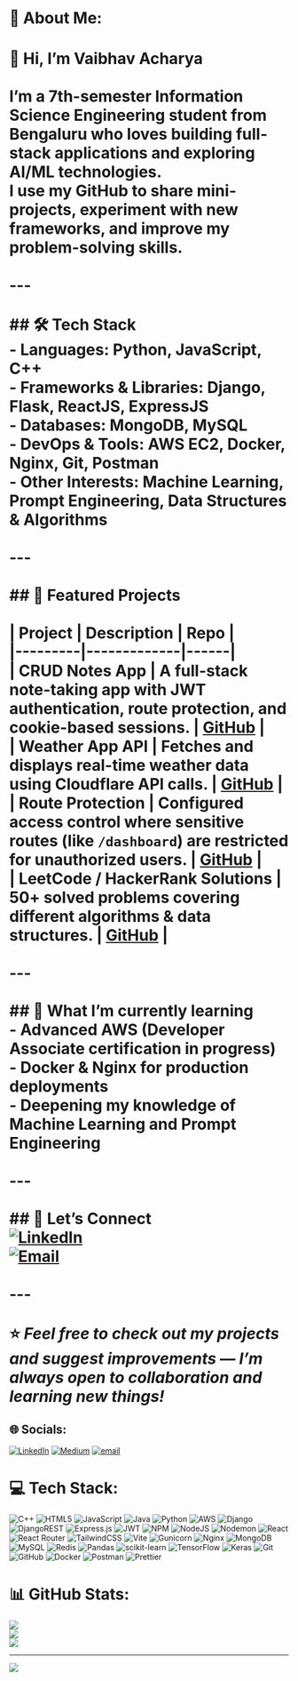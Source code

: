   # 💫 About Me:
# 👋 Hi, I’m Vaibhav Acharya  <br><br>I’m a 7th-semester Information Science Engineering student from Bengaluru who loves building **full-stack applications** and exploring **AI/ML technologies**.  <br>I use my GitHub to share mini-projects, experiment with new frameworks, and improve my problem-solving skills.<br><br>---<br><br>## 🛠️ Tech Stack  <br>- **Languages:** Python, JavaScript, C++  <br>- **Frameworks & Libraries:** Django, Flask, ReactJS, ExpressJS  <br>- **Databases:** MongoDB, MySQL  <br>- **DevOps & Tools:** AWS EC2, Docker, Nginx, Git, Postman  <br>- **Other Interests:** Machine Learning, Prompt Engineering, Data Structures & Algorithms  <br><br>---<br><br>## 📌 Featured Projects  <br><br>| Project | Description | Repo |<br>|---------|-------------|------|<br>| **CRUD Notes App** | A full-stack note-taking app with JWT authentication, route protection, and cookie-based sessions. | [GitHub](https://github.com/VaibhavDev-18/CrudNotes) |<br>| **Weather App API** | Fetches and displays real-time weather data using Cloudflare API calls. | [GitHub](https://github.com/VaibhavDev-18/weatherApp-API) |<br>| **Route Protection** | Configured access control where sensitive routes (like `/dashboard`) are restricted for unauthorized users. | [GitHub](https://github.com/VaibhavDev-18/routeProtection) |<br>| **LeetCode / HackerRank Solutions** | 50+ solved problems covering different algorithms & data structures. | [GitHub](https://github.com/VaibhavDev-18/LeetCode_Qns) |<br><br>---<br><br>## 🎯 What I’m currently learning  <br>- Advanced AWS (Developer Associate certification in progress)  <br>- Docker & Nginx for production deployments  <br>- Deepening my knowledge of Machine Learning and Prompt Engineering  <br><br>---<br><br>## 🤝 Let’s Connect  <br>[![LinkedIn](https://img.shields.io/badge/LinkedIn-Vaibhav%20Acharya-blue?logo=linkedin)](https://www.linkedin.com/in/vaibhavnacharya)  <br>[![Email](https://img.shields.io/badge/Email-vaibhavacharya46%40gmail.com-red?logo=gmail)](mailto:vaibhavacharya46@gmail.com)  <br><br>---<br><br>⭐️ *Feel free to check out my projects and suggest improvements — I’m always open to collaboration and learning new things!*


## 🌐 Socials:
[![LinkedIn](https://img.shields.io/badge/LinkedIn-%230077B5.svg?logo=linkedin&logoColor=white)](https://linkedin.com/in/https://www.linkedin.com/in/vaibhavnacharya) [![Medium](https://img.shields.io/badge/Medium-12100E?logo=medium&logoColor=white)](https://medium.com/@https://medium.com/@vaibhavacharya46) [![email](https://img.shields.io/badge/Email-D14836?logo=gmail&logoColor=white)](mailto:vaibhavacharya46@gmail.com) 

# 💻 Tech Stack:
![C++](https://img.shields.io/badge/c++-%2300599C.svg?style=for-the-badge&logo=c%2B%2B&logoColor=white) ![HTML5](https://img.shields.io/badge/html5-%23E34F26.svg?style=for-the-badge&logo=html5&logoColor=white) ![JavaScript](https://img.shields.io/badge/javascript-%23323330.svg?style=for-the-badge&logo=javascript&logoColor=%23F7DF1E) ![Java](https://img.shields.io/badge/java-%23ED8B00.svg?style=for-the-badge&logo=openjdk&logoColor=white) ![Python](https://img.shields.io/badge/python-3670A0?style=for-the-badge&logo=python&logoColor=ffdd54) ![AWS](https://img.shields.io/badge/AWS-%23FF9900.svg?style=for-the-badge&logo=amazon-aws&logoColor=white) ![Django](https://img.shields.io/badge/django-%23092E20.svg?style=for-the-badge&logo=django&logoColor=white) ![DjangoREST](https://img.shields.io/badge/DJANGO-REST-ff1709?style=for-the-badge&logo=django&logoColor=white&color=ff1709&labelColor=gray) ![Express.js](https://img.shields.io/badge/express.js-%23404d59.svg?style=for-the-badge&logo=express&logoColor=%2361DAFB) ![JWT](https://img.shields.io/badge/JWT-black?style=for-the-badge&logo=JSON%20web%20tokens) ![NPM](https://img.shields.io/badge/NPM-%23CB3837.svg?style=for-the-badge&logo=npm&logoColor=white) ![NodeJS](https://img.shields.io/badge/node.js-6DA55F?style=for-the-badge&logo=node.js&logoColor=white) ![Nodemon](https://img.shields.io/badge/NODEMON-%23323330.svg?style=for-the-badge&logo=nodemon&logoColor=%BBDEAD) ![React](https://img.shields.io/badge/react-%2320232a.svg?style=for-the-badge&logo=react&logoColor=%2361DAFB) ![React Router](https://img.shields.io/badge/React_Router-CA4245?style=for-the-badge&logo=react-router&logoColor=white) ![TailwindCSS](https://img.shields.io/badge/tailwindcss-%2338B2AC.svg?style=for-the-badge&logo=tailwind-css&logoColor=white) ![Vite](https://img.shields.io/badge/vite-%23646CFF.svg?style=for-the-badge&logo=vite&logoColor=white) ![Gunicorn](https://img.shields.io/badge/gunicorn-%298729.svg?style=for-the-badge&logo=gunicorn&logoColor=white) ![Nginx](https://img.shields.io/badge/nginx-%23009639.svg?style=for-the-badge&logo=nginx&logoColor=white) ![MongoDB](https://img.shields.io/badge/MongoDB-%234ea94b.svg?style=for-the-badge&logo=mongodb&logoColor=white) ![MySQL](https://img.shields.io/badge/mysql-4479A1.svg?style=for-the-badge&logo=mysql&logoColor=white) ![Redis](https://img.shields.io/badge/redis-%23DD0031.svg?style=for-the-badge&logo=redis&logoColor=white) ![Pandas](https://img.shields.io/badge/pandas-%23150458.svg?style=for-the-badge&logo=pandas&logoColor=white) ![scikit-learn](https://img.shields.io/badge/scikit--learn-%23F7931E.svg?style=for-the-badge&logo=scikit-learn&logoColor=white) ![TensorFlow](https://img.shields.io/badge/TensorFlow-%23FF6F00.svg?style=for-the-badge&logo=TensorFlow&logoColor=white) ![Keras](https://img.shields.io/badge/Keras-%23D00000.svg?style=for-the-badge&logo=Keras&logoColor=white) ![Git](https://img.shields.io/badge/git-%23F05033.svg?style=for-the-badge&logo=git&logoColor=white) ![GitHub](https://img.shields.io/badge/github-%23121011.svg?style=for-the-badge&logo=github&logoColor=white) ![Docker](https://img.shields.io/badge/docker-%230db7ed.svg?style=for-the-badge&logo=docker&logoColor=white) ![Postman](https://img.shields.io/badge/Postman-FF6C37?style=for-the-badge&logo=postman&logoColor=white) ![Prettier](https://img.shields.io/badge/prettier-%23F7B93E.svg?style=for-the-badge&logo=prettier&logoColor=black)
# 📊 GitHub Stats:
![](https://github-readme-stats.vercel.app/api?username=VaibhavDev-18&theme=dark&hide_border=false&include_all_commits=true&count_private=false)<br/>
![](https://nirzak-streak-stats.vercel.app/?user=VaibhavDev-18&theme=dark&hide_border=false)<br/>
![](https://github-readme-stats.vercel.app/api/top-langs/?username=VaibhavDev-18&theme=dark&hide_border=false&include_all_commits=true&count_private=false&layout=compact)

---
[![](https://visitcount.itsvg.in/api?id=VaibhavDev-18&icon=0&color=0)](https://visitcount.itsvg.in)
